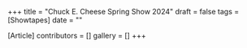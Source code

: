 +++
title = "Chuck E. Cheese Spring Show 2024"
draft = false
tags = [Showtapes]
date = ""

[Article]
contributors = []
gallery = []
+++